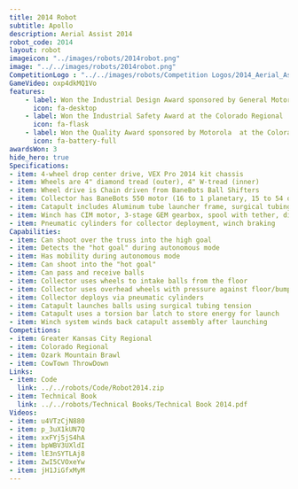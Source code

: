 ```yaml
---
title: 2014 Robot
subtitle: Apollo
description: Aerial Assist 2014
robot_code: 2014
layout: robot
imageicon: "../images/robots/2014robot.png"
image: "../../images/robots/2014robot.png"
CompetitionLogo : "../../images/robots/Competition Logos/2014_Aerial_Assist.svg"
GameVideo: oxp4dkMQ1Vo
features:
    - label: Won the Industrial Design Award sponsored by General Motors at the GKC Regional
      icon: fa-desktop 
    - label: Won the Industrial Safety Award at the Colorado Regional
      icon: fa-flask 
    - label: Won the Quality Award sponsored by Motorola  at the Colorado Regional
      icon: fa-battery-full 
awardsWon: 3
hide_hero: true
Specifications:
- item: 4-wheel drop center drive, VEX Pro 2014 kit chassis
- item: Wheels are 4" diamond tread (outer), 4" W-tread (inner)
- item: Wheel drive is Chain driven from BaneBots Ball Shifters
- item: Collector has BaneBots 550 motor (16 to 1 planetary, 15 to 54 open gearbox), VersaWheels, Mecanum wheels
- item: Catapult includes Aluminum tube launcher frame, surgical tubing, torsion bar, pneumatic latch
- item: Winch has CIM motor, 3-stage GEM gearbox, spool with tether, disc brake
- item: Pneumatic cylinders for collector deployment, winch braking
Capabilities:
- item: Can shoot over the truss into the high goal
- item: Detects the "hot goal" during autonomous mode
- item: Has mobility during autonomous mode
- item: Can shoot into the "hot goal"
- item: Can pass and receive balls
- item: Collector uses wheels to intake balls from the floor
- item: Collector uses overhead wheels with pressure against floor/bumper for control
- item: Collector deploys via pneumatic cylinders
- item: Catapult launches balls using surgical tubing tension
- item: Catapult uses a torsion bar latch to store energy for launch
- item: Winch system winds back catapult assembly after launching
Competitions:
- item: Greater Kansas City Regional
- item: Colorado Regional
- item: Ozark Mountain Brawl
- item: CowTown ThrowDown
Links:
- item: Code
  link: ../../robots/Code/Robot2014.zip
- item: Technical Book
  link: ../../robots/Technical Books/Technical Book 2014.pdf
Videos:
- item: u4VTzCjN880
- item: p_3uX1kUN7Q
- item: xxFYj5jS4hA
- item: bpWBV3UXldI
- item: lE3nSYTLAj8
- item: ZwI5CVOxeYw
- item: jH1JiGfxMyM
---
```

